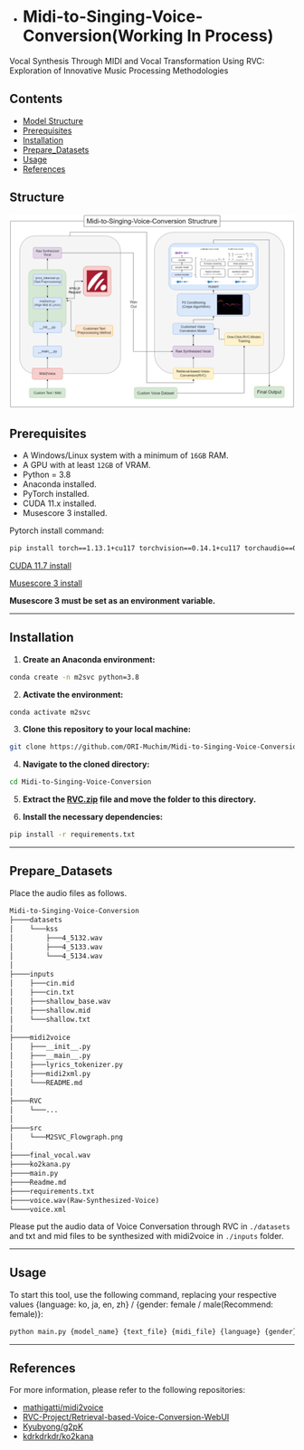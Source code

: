 - # Midi-to-Singing-Voice-Conversion(Working In Process)


Vocal Synthesis Through MIDI and Vocal Transformation Using RVC: Exploration of Innovative Music Processing Methodologies


## Contents 
- [Model Structure](#structure)
- [Prerequisites](#prerequisites)
- [Installation](#installation)
- [Prepare_Datasets](#prepare_datasets)
- [Usage](#usage)
- [References](#references)

## Structure
![Model_Structure](./src/M2SVC_Flowgraph.png)

## Prerequisites
- A Windows/Linux system with a minimum of `16GB` RAM.
- A GPU with at least `12GB` of VRAM.
- Python = 3.8
- Anaconda installed.
- PyTorch installed.
- CUDA 11.x installed.
- Musescore 3 installed.

Pytorch install command:
```sh
pip install torch==1.13.1+cu117 torchvision==0.14.1+cu117 torchaudio==0.13.1 --extra-index-url https://download.pytorch.org/whl/cu117
```

[CUDA 11.7 install](https://developer.nvidia.com/cuda-11-7-0-download-archive)

[Musescore 3 install](https://ftp.osuosl.org/pub/musescore-nightlies/windows/3x/stable/)

**Musescore 3 must be set as an environment variable.**

---

## Installation 
1. **Create an Anaconda environment:**

```sh
conda create -n m2svc python=3.8
```

2. **Activate the environment:**

```sh
conda activate m2svc
```

3. **Clone this repository to your local machine:**

```sh
git clone https://github.com/ORI-Muchim/Midi-to-Singing-Voice-Conversion.git
```

4. **Navigate to the cloned directory:**

```sh
cd Midi-to-Singing-Voice-Conversion
```

5. **Extract the [RVC.zip](https://drive.google.com/file/d/1GLrGqm05OagxFsuwNPTfa0WlgT55gofb/view?usp=sharing) file and move the folder to this directory.**

6. **Install the necessary dependencies:**

```sh
pip install -r requirements.txt
```

---

## Prepare_Datasets

Place the audio files as follows. 

```
Midi-to-Singing-Voice-Conversion
├────datasets
│    └───kss
│        ├───4_5132.wav
│        ├───4_5133.wav
│        └───4_5134.wav
│
├────inputs
│    ├───cin.mid
│    ├───cin.txt
│    ├───shallow_base.wav
│    ├───shallow.mid
│    └───shallow.txt
│
├────midi2voice
│    ├───__init__.py
│    ├───__main__.py
│    ├───lyrics_tokenizer.py
│    ├───midi2xml.py
│    └───README.md
│
├────RVC
│    └───...
│
├────src
│    └───M2SVC_Flowgraph.png
│
├────final_vocal.wav
├────ko2kana.py
├────main.py
├────Readme.md
├────requirements.txt
├────voice.wav(Raw-Synthesized-Voice)
└────voice.xml
```

Please put the audio data of Voice Conversation through RVC in `./datasets` and txt and mid files to be synthesized with midi2voice in `./inputs` folder.

---

## Usage

To start this tool, use the following command, replacing your respective values {language: ko, ja, en, zh} / {gender: female / male(Recommend: female)}:

```sh
python main.py {model_name} {text_file} {midi_file} {language} {gender} {bpm}
```

---

## References

For more information, please refer to the following repositories: 
- [mathigatti/midi2voice](https://github.com/mathigatti/midi2voice)
- [RVC-Project/Retrieval-based-Voice-Conversion-WebUI](https://github.com/RVC-Project/Retrieval-based-Voice-Conversion-WebUI)
- [Kyubyong/g2pK](https://github.com/Kyubyong/g2pK)
- [kdrkdrkdr/ko2kana](https://github.com/kdrkdrkdr/ko2kana)